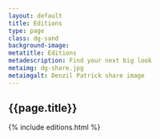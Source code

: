 ```yaml
---
layout: default
title: Editions
type: page
class: dg-sand
background-image:
metatitle: Editions
metadescription: Find your next big look
metaimg: dg-share.jpg
metaimgalt: Denzil Patrick share image
---
```


## {{page.title}}

{% include editions.html %}
